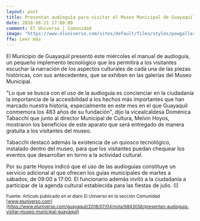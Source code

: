 ```yaml
---
layout: post
title: Presentan audioguía para visitar el Museo Municipal de Guayaquil
date: 2018-06-21 17:00:00
comment: El Universo | Comunidad
image: "https://www.eluniverso.com/sites/default/files/styles/powgallery_800/public/fotos/2018/07/audioguia_ddfddfdfd.jpg?itok=49DrFIXL"
ffw: Leer más
---
```

El Municipio de Guayaquil presentó este miércoles el manual de audioguía, un pequeño implemento tecnológico que les permitirá a los visitantes escuchar la narración de los aspectos culturales de cada una de las piezas históricas, con sus antecedentes, que se exhiben en las galerías del Museo Municipal.

"Lo que se busca con el uso de la audioguía es concienciar en la ciudadanía la importancia de la accesibilidad a los hechos más importantes que han marcado nuestra historia, especialmente en este mes en el que Guayaquil conmemora los 483 años de su fundación", dijo la vicealcaldesa Doménica Tabacchi que junto al director Municipal de Cultura, Melvin Hoyos, mostraron los beneficios de este aparato que será entregado de manera gratuita a los visitantes del museo.

Tabacchi destacó además la existencia de un quiosco tecnológico, instalado dentro del museo, para que los visitantes puedan chequear los eventos que desarrollan en torno a la actividad cultural.

Por su parte Hoyos indicó que el uso de las audioguías constituye un servicio adicional al que ofrecen los guías municipales de martes a sábados, de 09:00 a 17:00. El funcionario además invitó a la ciudadanía a participar de la agenda cultural establecida para las fiestas de julio. (I)  

<small>Fuente: Artículo publicado en el diaro El Universo en la sección Comunidad [www.eluniverso.com](https://www.eluniverso.com/guayaquil/2018/07/04/nota/6843056/presentan-audioguia-visitar-museo-municipal-guayaquil)</small>
